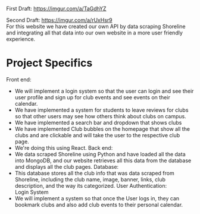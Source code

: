 
First Draft: https://imgur.com/a/TaGdhYZ <br />

Second Draft: https://imgur.com/a/rUxHsr9 <br />
For this website we have created our own API by data scraping Shoreline and integrating all that data into our own website in a more user friendly experience. <br />

# Project Specifics
Front end: <br />
- We will implement a login system so that the user can login and see their user profile and sign up for club events and see events on their calendar.
- We have implemented a system for students to leave reviews for clubs so that other users may see how others think about clubs on campus.
- We have implemented a search bar and dropdown that shows clubs
- We have implemented Club bubbles on the homepage that show all the clubs and are clickable and will take the user to the respective club page.
- We're doing this using React.
Back end: <br />
- We data scraped Shoreline using Python and have loaded all the data into MongoDB, and our website retrieves all this data from the database and displays all the club pages.
Database: <br />
- This database stores all the club info that was data scraped from Shoreline, including the club name, image, banner, links, club description, and the way its categorized.
User Authentication: <br />
Login System
- We will implement a system so that once the User logs in, they can bookmark clubs and also add club events to their personal calendar.
